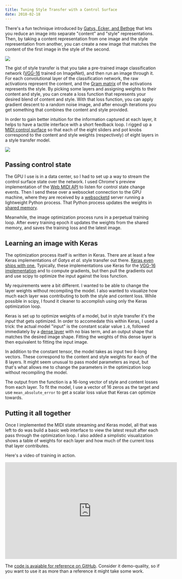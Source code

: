 ```yaml
---
title: Tuning Style Transfer with a Control Surface
date: 2018-02-18
---
```

There's a fun technique introduced by [Gatys, Ecker, and Bethge](https://arxiv.org/abs/1508.06576) that lets you reduce an image into separate "content" and "style" representations. Then, by taking a content representation from one image and the style representation from another, you can create a new image that matches the content of the first image in the style of the second.

<img src="/img/styletransfer/combined.png" srcset="/img/styletransfer/combined_hq.png 2x" />

The gist of style transfer is that you take a pre-trained image classification network ([VGG-16](http://www.robots.ox.ac.uk/~vgg/research/very_deep/) trained on ImageNet), and then run an image through it. For each convolutional layer of the classification network, the raw activations represent the content, and the [Gram matrix](http://mathworld.wolfram.com/GramMatrix.html) of the activations represents the style. By picking some layers and assigning weights to their content and style, you can create a loss function that represents your desired blend of content and style. With that loss function, you can apply gradient descent to a random noise image, and after enough iterations you get something that combines the content and style provided.

In order to gain better intuition for the information captured at each layer, it helps to have a tactile interface with a short feedback loop. I rigged up a [MIDI control surface](http://www.korg.com/us/products/computergear/nanokontrol2/) so that each of the eight sliders and pot knobs correspond to the content and style weights (respectively) of eight layers in a style transfer model.

![](/img/styletransfer/control.jpg)

## Passing control state

The GPU I use is in a data center, so I had to set up a way to stream the control surface state over the network. I used Chrome's preview implementation of the [Web MIDI API](https://webaudio.github.io/web-midi-api/) to listen for control state change events. Then I send these over a websocket connection to the GPU machine, where they are received by a [websocketd](http://websocketd.com/) server running a lightweight Python process. That Python process updates the weights in [shared memory](https://en.wikipedia.org/wiki/Mmap).

Meanwhile, the image optimization process runs in a perpetual training loop. After every training epoch it updates the weights from the shared memory, and saves the training loss and the latest image.

## Learning an image with Keras

The optimization process itself is written in Keras. There are at least a few Keras implementations of *Gatys et al.* style transfer out there. [Keras even ships with one.](https://github.com/keras-team/keras/blob/master/examples/neural_style_transfer.py) Typically, these implementations use Keras for the [VGG-16 implementation](https://github.com/keras-team/keras/blob/master/keras/applications/vgg16.py) and to compute gradients, but then pull the gradients out and use scipy to optimize the input against the loss function.

My requirements were a bit different. I wanted to be able to change the layer weights without recompiling the model. I also wanted to visualize how much each layer was contributing to both the style and content loss. While possible in scipy, I found it cleaner to accomplish using only the Keras optimization loop.

Keras is set up to optimize weights of a model, but in style transfer it's the *input* that gets optimized. In order to accomedate this within Keras, I used a trick: the actual model "input" is the constant scalar value `1.0`, followed immediately by a [dense layer](https://keras.io/layers/core/#dense) with no bias term, and an output shape that matches the desired image shape. Fitting the weights of this dense layer is then equivalent to fitting the input image.

In addition to the constant tensor, the model takes as input two 8-long vectors. These correspond to the content and style weights for each of the 8 layers. It might seem unusual to pass model parameters as input, but that's what allows me to change the parameters in the optimization loop without recompiling the model.

The output from the function is a 16-long vector of style and content losses from each layer. To fit the model, I use a vector of 16 zeros as the target and use `mean_absolute_error` to get a scalar loss value that Keras can optimize towards.

## Putting it all together

Once I implemented the MIDI state streaming and Keras model, all that was left to do was build a basic web interface to view the latest result after each pass through the optimization loop. I also added a simplistic visualization shows a table of weights for each layer and how much of the current loss that layer contributes.

Here's a video of training in action.

<iframe width="560" height="315" src="https://www.youtube.com/embed/jhVjbysSkMM" frameborder="0" allow="autoplay; encrypted-media" allowfullscreen></iframe>

The [code is avaiable for reference on GitHub](https://github.com/paulgb/styletransfer-midi). Consider it demo-quality, so if you want to use it as more than a reference it might take some work.